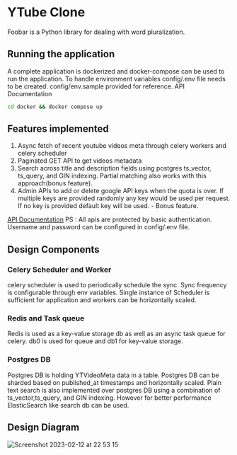 # YTube Clone

Foobar is a Python library for dealing with word pluralization.

## Running the application
A complete application is dockerized and docker-compose can be used to run the application.
To handle environment variables config/.env file needs to be created. config/env.sample provided for reference.
API Documentation
```bash
cd docker && docker compose up
```

## Features implemented 
1. Async fetch of recent youtube videos meta through celery workers and celery scheduler
2. Paginated GET API to get videos metadata
3. Search across title and description fields using postgres ts_vector, ts_query, and GIN indexing. Partial matching also works with this approach(bonus feature).
4. Admin APIs to add or delete google API keys when the quota is over. If multiple keys are provided randomly any key would be used per request. If no key is provided default key will be used. - Bonus feature.

[API Documentation](https://documenter.getpostman.com/view/15455073/2s935uGLgU)
PS : All apis are protected by basic authentication. Username and password can be configured in config/.env file.

## Design Components
### Celery Scheduler and Worker
celery scheduler is used to periodically schedule the sync. Sync frequency is configurable through env variables. Single instance of Scheduler is sufficient for application and workers can be horizontally scaled.
### Redis and Task queue
Redis is used as a key-value storage db as well as an async task queue for celery. db0 is used for queue and db1 for key-value storage.
### Postgres DB
Postgres DB is holding YTVideoMeta data in a table. Postgres DB can be sharded based on published_at timestamps and horizontally scaled.
Plain text search is also implemented over postgres DB using a combination of ts_vector,ts_query, and GIN indexing. However for better performance ElasticSearch like search db can be used.

## Design Diagram
![Screenshot 2023-02-12 at 22 53 15](https://user-images.githubusercontent.com/81796188/218327606-ce6a6e60-78f8-46f1-af04-29ddcf949013.png)
